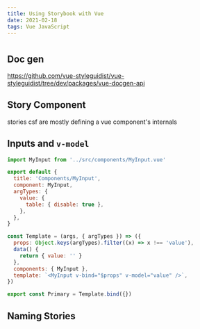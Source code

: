 ```yaml
---
title: Using Storybook with Vue
date: 2021-02-18
tags: Vue JavaScript
---
```


#

## Doc gen

https://github.com/vue-styleguidist/vue-styleguidist/tree/dev/packages/vue-docgen-api

## Story Component

stories csf are mostly defining a vue component's internals

## Inputs and `v-model`

```javascript
import MyInput from '../src/components/MyInput.vue'

export default {
  title: 'Components/MyInput',
  component: MyInput,
  argTypes: {
    value: {
      table: { disable: true },
    },
  },
}

const Template = (args, { argTypes }) => ({
  props: Object.keys(argTypes).filter((x) => x !== 'value'),
  data() {
    return { value: '' }
  },
  components: { MyInput },
  template: `<MyInput v-bind="$props" v-model="value" />`,
})

export const Primary = Template.bind({})
```

## Naming Stories
